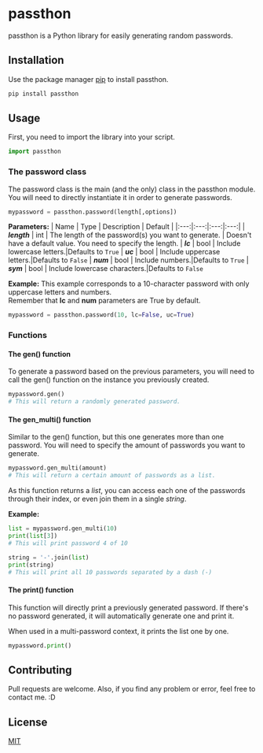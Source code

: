 
# passthon

passthon is a Python library for easily generating random passwords.

## Installation

Use the package manager [pip](https://pip.pypa.io/en/stable/) to install passthon.

```bash
pip install passthon
```

## Usage

First, you need to import the library into your script.

```python
import passthon
```

### The password class
The password class is the main (and the only) class in the passthon module. You will need to directly instantiate it in order to generate passwords.

```python
mypassword = passthon.password(length[,options])
```

**Parameters:**
| Name | Type | Description | Default |
|:---:|:---:|:---:|:---:|
| ***length*** | int  | The length of the password(s) you want to generate.  | Doesn't have a default value. You need to specify the length.
| ***lc*** | bool  | Include lowercase letters.|Defaults to `True`
| ***uc*** | bool  | Include uppercase letters.|Defaults to `False`
| ***num*** | bool  | Include numbers.|Defaults to `True`
| ***sym*** | bool  | Include lowercase characters.|Defaults to `False`

**Example:**
This example corresponds to a 10-character password with only uppercase letters and numbers.  
Remember that **lc** and **num** parameters are True by default.
```python
mypassword = passthon.password(10, lc=False, uc=True)
```

### Functions
#### The gen() function
To generate a password based on the previous parameters, you will need to call the gen() function on the instance you previously created.  
```python
mypassword.gen()
# This will return a randomly generated password.
```

#### The gen_multi() function
Similar to the gen() function, but this one generates more than one password. You will need to specify the amount of passwords you want to generate.
```python
mypassword.gen_multi(amount)
# This will return a certain amount of passwords as a list.
```
As this function returns a *list*, you can access each one of the passwords through their index, or even join them in a single *string*.

**Example:**
```python
list = mypassword.gen_multi(10)
print(list[3])
# This will print password 4 of 10

string = '-'.join(list)
print(string)
# This will print all 10 passwords separated by a dash (-)
```

#### The print() function
This function will directly print a previously generated password. If there's no password generated, it will automatically generate one and print it.

When used in a multi-password context, it prints the list one by one.
```python
mypassword.print()
```

## Contributing
Pull requests are welcome. Also, if you find any problem or error, feel free to contact me. :D


## License
[MIT](https://choosealicense.com/licenses/mit/)